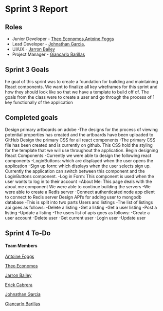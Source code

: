 # Sprint 3 Report

## Roles

- Junior Developer - [Theo Economos](https://github.com/teconomo),[Antoine Foggs](https://github.com/AFoggs)
- Lead Developer - [Johnathan Garcia](https://github.com/),
- UI/UX - [Jarron Bailey](https://github.com/jarronb)
- Project Manager - [Giancarlo Barillas](https://github.com/giancarlobarillas)

## Sprint 3 Goals

he goal of this sprint was to create a foundation for building and maintaining React components. We want to finalize all key wireframes for this sprint and how they should look like so that we have a template to build off of. The goals from the class were to create a user and go through the process of 1 key functionally of the application

## Completed goals

Design primary artboards on adobe
-The designs for the process of viewing potential properties has created and the artboards have been uploaded to GitHub
Design the primary CSS for all react components
-The primary CSS file has been created and is currently on github. This CSS hold the styling for the template that we will use throughout the application.
Begin designing React Components
-Currently we were able to design the following react components
-LoginButtons: which are displayed when the user opens the application
-Sign up form: which displays when the user selects sign up. Currently the application can switch between this component and the LoginButtons component.
-Log in Form: This component is used when the user wants to log in to their account
=About Me: This page deals with the about me component
We were able to continue building the servers
-We were able to create a Redis server
-Connect authenticated node app client to connect to Redis server
Design API’s for adding user to mongodb database
-This is split into two parts Users and listings
-The list of listings api goes as follows:
-Delete a listing
-Get a listing
-Get a user listing
-Post a listing
-Update a listing
-The users list of apis goes as follows:
-Create a user account
-Delete user
-Get current user
-Login user
-Update user

## Sprint 4 To-Do

#### Team Members

[Antoine Foggs](https://github.com/AFoggs)

[Theo Economos](https://github.com/teconomo)

[Jarron Bailey](https://github.com/jarronb)

[Erick Cabrera](https://github.com/ecabrera796)

[Johnathan Garcia](https://github.com/)

[Giancarlo Barillas](https://github.com/giancarlobarillas)
